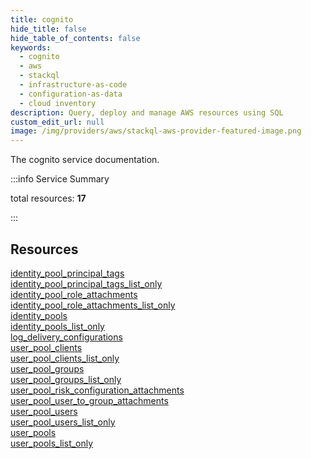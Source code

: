 ```yaml
---
title: cognito
hide_title: false
hide_table_of_contents: false
keywords:
  - cognito
  - aws
  - stackql
  - infrastructure-as-code
  - configuration-as-data
  - cloud inventory
description: Query, deploy and manage AWS resources using SQL
custom_edit_url: null
image: /img/providers/aws/stackql-aws-provider-featured-image.png
---
```


The cognito service documentation.

:::info Service Summary

<div class="row">
<div class="providerDocColumn">
<span>total resources:&nbsp;<b>17</b></span><br />
</div>
</div>

:::

## Resources
<div class="row">
<div class="providerDocColumn">
<a href="/providers/aws/cognito/identity_pool_principal_tags/">identity_pool_principal_tags</a><br />
<a href="/providers/aws/cognito/identity_pool_principal_tags_list_only/">identity_pool_principal_tags_list_only</a><br />
<a href="/providers/aws/cognito/identity_pool_role_attachments/">identity_pool_role_attachments</a><br />
<a href="/providers/aws/cognito/identity_pool_role_attachments_list_only/">identity_pool_role_attachments_list_only</a><br />
<a href="/providers/aws/cognito/identity_pools/">identity_pools</a><br />
<a href="/providers/aws/cognito/identity_pools_list_only/">identity_pools_list_only</a><br />
<a href="/providers/aws/cognito/log_delivery_configurations/">log_delivery_configurations</a><br />
<a href="/providers/aws/cognito/user_pool_clients/">user_pool_clients</a><br />
<a href="/providers/aws/cognito/user_pool_clients_list_only/">user_pool_clients_list_only</a>
</div>
<div class="providerDocColumn">
<a href="/providers/aws/cognito/user_pool_groups/">user_pool_groups</a><br />
<a href="/providers/aws/cognito/user_pool_groups_list_only/">user_pool_groups_list_only</a><br />
<a href="/providers/aws/cognito/user_pool_risk_configuration_attachments/">user_pool_risk_configuration_attachments</a><br />
<a href="/providers/aws/cognito/user_pool_user_to_group_attachments/">user_pool_user_to_group_attachments</a><br />
<a href="/providers/aws/cognito/user_pool_users/">user_pool_users</a><br />
<a href="/providers/aws/cognito/user_pool_users_list_only/">user_pool_users_list_only</a><br />
<a href="/providers/aws/cognito/user_pools/">user_pools</a><br />
<a href="/providers/aws/cognito/user_pools_list_only/">user_pools_list_only</a>
</div>
</div>